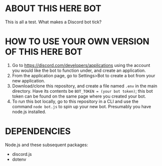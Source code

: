 # ABOUT THIS HERE BOT
This is all a test. What makes a Discord bot tick?
# HOW TO USE YOUR OWN VERSION OF THIS HERE BOT
1. Go to https://discord.com/developers/applications using the account you would like the bot to function under, and create an application.
2. From the application page, go to Settings>Bot to create a bot from your new application.
3. Download/clone this repository, and create a file named `.env` in the main directory. Have its contents be `BOT_TOKEN = (your bot token)`; this bot token can be found on the same page where you created your bot.
4. To run this bot locally, go to this repository in a CLI and use the command `node bot.js` to spin up your new bot. Presumably you have node.js installed.
# DEPENDENCIES 
Node.js and these subsequent packages:
* discord.js
* dotenv